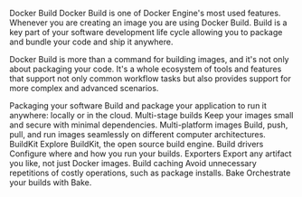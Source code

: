 Docker Build
Docker Build is one of Docker Engine's most used features. Whenever you are creating an image you are using Docker Build. Build is a key part of your software development life cycle allowing you to package and bundle your code and ship it anywhere.

Docker Build is more than a command for building images, and it's not only about packaging your code. It's a whole ecosystem of tools and features that support not only common workflow tasks but also provides support for more complex and advanced scenarios.

Packaging your software
Build and package your application to run it anywhere: locally or in the cloud.
Multi-stage builds
Keep your images small and secure with minimal dependencies.
Multi-platform images
Build, push, pull, and run images seamlessly on different computer architectures.
BuildKit
Explore BuildKit, the open source build engine.
Build drivers
Configure where and how you run your builds.
Exporters
Export any artifact you like, not just Docker images.
Build caching
Avoid unnecessary repetitions of costly operations, such as package installs.
Bake
Orchestrate your builds with Bake.